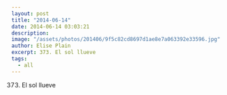 ```yaml
---
layout: post
title: "2014-06-14"
date: 2014-06-14 03:03:21
description: 
image: "/assets/photos/201406/9f5c82cd8697d1ae8e7a063392e33596.jpg"
author: Elise Plain
excerpt: 373. El sol llueve
tags: 
  - all
---
```


373. El sol llueve
<p></p>
